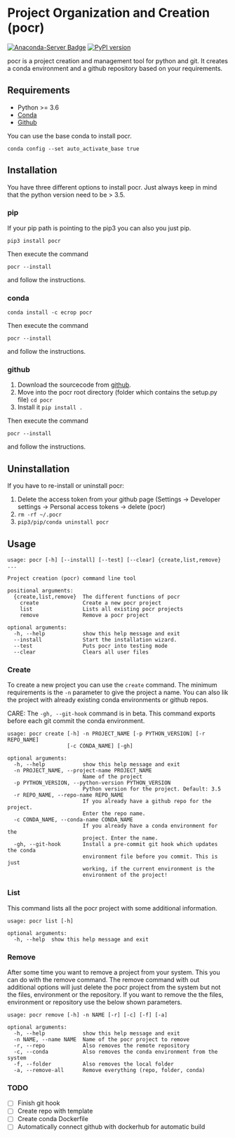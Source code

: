 # Project Organization and Creation (pocr)

[![Anaconda-Server Badge](https://anaconda.org/ecrop/pyinquirer/badges/installer/conda.svg)](https://conda.anaconda.org/ecrop)
[![PyPI version](https://badge.fury.io/py/pocr.svg)](https://badge.fury.io/py/pocr)

pocr is a project creation and management tool for python and git.
It creates a conda environment and a github repository based on your requirements.


## Requirements
* Python >= 3.6
* [Conda](https://docs.conda.io/en/latest/miniconda.html)
* [Github](https://github.com)

You can use the base conda to install pocr. 

```conda config --set auto_activate_base true```

## Installation
You have three different options to install pocr. Just always keep in mind that the python version need to be > 3.5.

### pip
If your pip path is pointing to the pip3 you can also you just pip.
```
pip3 install pocr
```

Then execute the command
```
pocr --install
```
and follow the instructions.

### conda
```
conda install -c ecrop pocr
```

Then execute the command
```
pocr --install
```
and follow the instructions.

### github
1. Download the sourcecode from [github](https://github.com/lvoegtlin/pocr).
2. Move into the pocr root directory (folder which contains the setup.py file) ```cd pocr```
3. Install it ```pip install .```

Then execute the command
```
pocr --install
```
and follow the instructions.


## Uninstallation
If you have to re-install or uninstall pocr:
1. Delete the access token from your github page  (Settings -> Developer settings -> Personal access tokens -> delete (pocr)
2. ```rm -rf ~/.pocr```
3. ```pip3/pip/conda uninstall pocr```

## Usage
```
usage: pocr [-h] [--install] [--test] [--clear] {create,list,remove} ...

Project creation (pocr) command line tool

positional arguments:
  {create,list,remove}  The different functions of pocr
    create              Create a new pocr project
    list                Lists all existing pocr projects
    remove              Remove a pocr project

optional arguments:
  -h, --help            show this help message and exit
  --install             Start the installation wizard.
  --test                Puts pocr into testing mode
  --clear               Clears all user files

```

### Create
To create a new project you can use the ```create``` command. 
The minimum requirements is the ```-n``` parameter to give the project a name.
You can also lik the project with already existing conda environments or github repos.

CARE:
The ```-gh, --git-hook``` command is in beta. This command exports before each git commit the conda environment.

```
usage: pocr create [-h] -n PROJECT_NAME [-p PYTHON_VERSION] [-r REPO_NAME]
                   [-c CONDA_NAME] [-gh]

optional arguments:
  -h, --help            show this help message and exit
  -n PROJECT_NAME, --project-name PROJECT_NAME
                        Name of the project
  -p PYTHON_VERSION, --python-version PYTHON_VERSION
                        Python version for the project. Default: 3.5
  -r REPO_NAME, --repo-name REPO_NAME
                        If you already have a github repo for the project.
                        Enter the repo name.
  -c CONDA_NAME, --conda-name CONDA_NAME
                        If you already have a conda environment for the
                        project. Enter the name.
  -gh, --git-hook       Install a pre-commit git hook which updates the conda
                        environment file before you commit. This is just
                        working, if the current environment is the 
                        environment of the project!

```

### List
This command lists all the pocr project with some additional information. 
```
usage: pocr list [-h]

optional arguments:
  -h, --help  show this help message and exit

```

### Remove
After some time you want to remove a project from your system. 
This you can do with the remove command.
The remove command with out additional options will just delete the pocr project from the system but not the files, environment or the repository.
If you want to remove the the files, environment or repository use the below shown parameters.

```
usage: pocr remove [-h] -n NAME [-r] [-c] [-f] [-a]

optional arguments:
  -h, --help            show this help message and exit
  -n NAME, --name NAME  Name of the pocr project to remove
  -r, --repo            Also removes the remote repository
  -c, --conda           Also removes the conda environment from the system
  -f, --folder          Also removes the local folder
  -a, --remove-all      Remove everything (repo, folder, conda)

```

### TODO
- [ ] Finish git hook
- [ ] Create repo with template
- [ ] Create conda Dockerfile
- [ ] Automatically connect github with dockerhub for automatic build
